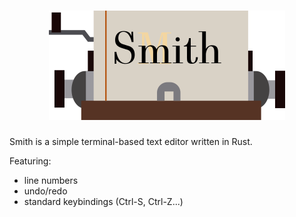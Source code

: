 <h1 align="center">
  <a href="https://github.com/IGI-111/Smith">
  <img src="icon/smith.png" alt="Smith" width="378" height="175"/>
  </a>
</h1>

Smith is a simple terminal-based text editor written in Rust.

Featuring:

* line numbers
* undo/redo
* standard keybindings (Ctrl-S, Ctrl-Z...)

